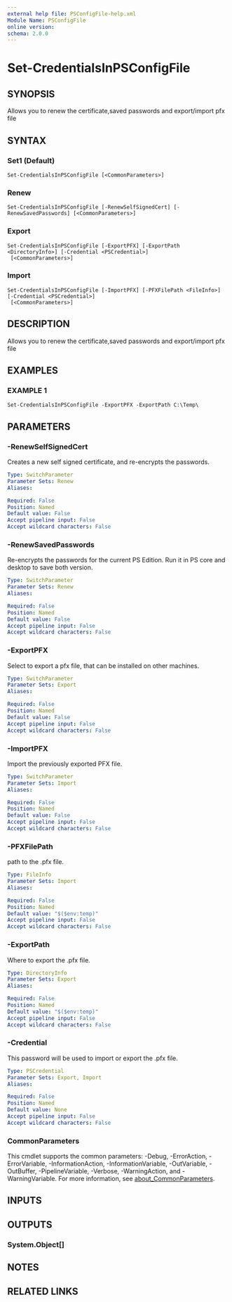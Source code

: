 ```yaml
---
external help file: PSConfigFile-help.xml
Module Name: PSConfigFile
online version:
schema: 2.0.0
---
```


# Set-CredentialsInPSConfigFile

## SYNOPSIS
Allows you to renew the certificate,saved passwords and export/import pfx file

## SYNTAX

### Set1 (Default)
```
Set-CredentialsInPSConfigFile [<CommonParameters>]
```

### Renew
```
Set-CredentialsInPSConfigFile [-RenewSelfSignedCert] [-RenewSavedPasswords] [<CommonParameters>]
```

### Export
```
Set-CredentialsInPSConfigFile [-ExportPFX] [-ExportPath <DirectoryInfo>] [-Credential <PSCredential>]
 [<CommonParameters>]
```

### Import
```
Set-CredentialsInPSConfigFile [-ImportPFX] [-PFXFilePath <FileInfo>] [-Credential <PSCredential>]
 [<CommonParameters>]
```

## DESCRIPTION
Allows you to renew the certificate,saved passwords and export/import pfx file

## EXAMPLES

### EXAMPLE 1
```
Set-CredentialsInPSConfigFile -ExportPFX -ExportPath C:\Temp\
```

## PARAMETERS

### -RenewSelfSignedCert
Creates a new self signed certificate, and re-encrypts the passwords.

```yaml
Type: SwitchParameter
Parameter Sets: Renew
Aliases:

Required: False
Position: Named
Default value: False
Accept pipeline input: False
Accept wildcard characters: False
```

### -RenewSavedPasswords
Re-encrypts the passwords for the current PS Edition.
Run it in PS core and desktop to save both version.

```yaml
Type: SwitchParameter
Parameter Sets: Renew
Aliases:

Required: False
Position: Named
Default value: False
Accept pipeline input: False
Accept wildcard characters: False
```

### -ExportPFX
Select to export a pfx file, that can be installed on other machines.

```yaml
Type: SwitchParameter
Parameter Sets: Export
Aliases:

Required: False
Position: Named
Default value: False
Accept pipeline input: False
Accept wildcard characters: False
```

### -ImportPFX
Import the previously exported PFX file.

```yaml
Type: SwitchParameter
Parameter Sets: Import
Aliases:

Required: False
Position: Named
Default value: False
Accept pipeline input: False
Accept wildcard characters: False
```

### -PFXFilePath
path to the .pfx file.

```yaml
Type: FileInfo
Parameter Sets: Import
Aliases:

Required: False
Position: Named
Default value: "$($env:temp)"
Accept pipeline input: False
Accept wildcard characters: False
```

### -ExportPath
Where to export the .pfx file.

```yaml
Type: DirectoryInfo
Parameter Sets: Export
Aliases:

Required: False
Position: Named
Default value: "$($env:temp)"
Accept pipeline input: False
Accept wildcard characters: False
```

### -Credential
This password will be used to import or export the .pfx file.

```yaml
Type: PSCredential
Parameter Sets: Export, Import
Aliases:

Required: False
Position: Named
Default value: None
Accept pipeline input: False
Accept wildcard characters: False
```

### CommonParameters
This cmdlet supports the common parameters: -Debug, -ErrorAction, -ErrorVariable, -InformationAction, -InformationVariable, -OutVariable, -OutBuffer, -PipelineVariable, -Verbose, -WarningAction, and -WarningVariable. For more information, see [about_CommonParameters](http://go.microsoft.com/fwlink/?LinkID=113216).

## INPUTS

## OUTPUTS

### System.Object[]
## NOTES

## RELATED LINKS
